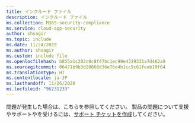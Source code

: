 ```yaml
---
title: インクルード ファイル
description: インクルード ファイル
ms.collection: M365-security-compliance
ms.service: cloud-app-security
author: shsagir
ms.topic: include
ms.date: 11/24/2019
ms.author: shsagir
ms.custom: include file
ms.openlocfilehash: b855a1c202c0c8f47bc1ec99e4329331a7d462a9
ms.sourcegitcommit: 06471b9b3d20868d36e76e4b1cc9c61feab19f64
ms.translationtype: HT
ms.contentlocale: ja-JP
ms.lasthandoff: 11/26/2020
ms.locfileid: "96231233"
---
```

問題が発生した場合は、こちらを参照してください。 製品の問題について支援やサポートやを受けるには、[サポート チケットを作成](../support-and-ts.md)してください。